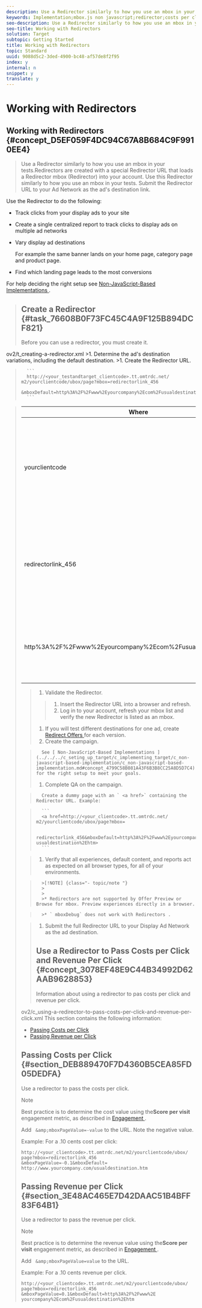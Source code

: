 ```yaml
---
description: Use a Redirector similarly to how you use an mbox in your tests.
keywords: Implementation;mbox.js non javascript;redirector;costs per click;revenue per click
seo-description: Use a Redirector similarly to how you use an mbox in your tests.
seo-title: Working with Redirectors
solution: Target
subtopic: Getting Started
title: Working with Redirectors
topic: Standard
uuid: 9088d5c2-3ded-4900-bc48-af57de8f2f95
index: y
internal: n
snippet: y
translate: y
---
```


# Working with Redirectors

## Working with Redirectors {#concept_D5EF059F4DC94C67A8B684C9F9910EE4}
>Use a Redirector similarly to how you use an mbox in your tests.Redirectors are created with a special Redirector URL that loads a Redirector mbox (Redirector) into your account. Use this Redirector similarly to how you use an mbox in your tests. Submit the Redirector URL to your Ad Network as the ad's destination link. 

Use the Redirector to do the following: 


* Track clicks from your display ads to your site 

* Create a single centralized report to track clicks to display ads on multiple ad networks 

* Vary display ad destinations 

  For example the same banner lands on your home page, category page and product page. 

* Find which landing page leads to the most conversions 



For help deciding the right setup see [ Non-JavaScript-Based Implementations ](../../../c_seting_up_target/c_implementing_target/c_non-javascript-based-implementation/c_non-javascript-based-implementation.md#concept_4799C58B081A43F6B3B8CC25A8D5D7C4). 
>## Create a Redirector {#task_76608B0F73FC45C4A9F125B894DCF821}
>Before you can use a redirector, you must create it. 
<draft-comment>
  ov2/t_creating-a-redirector.xml 
</draft-comment>
>1. Determine the ad's destination variations, including the default destination.
>1. Create the Redirector URL.

>    
>       ```
>       http://<your_testandtarget_clientcode>.tt.omtrdc.net/​m2/yourclientcode/ubox/​page?mbox=redirectorlink_456 
>       &mboxDefault=http%3A%2F%2Fwww%2Eyourcompany%2Ecom%2Fusualdestination%2Ehtm
>       ```




>    <table id="table_DD29523C6FB54061B40AD2B07AE8EDAB"> 
 <thead> 
  <tr> 
   <th colname="col1" class="entry"> Where </th> 
   <th colname="col2" class="entry"> Is </th> 
  </tr> 
 </thead>
 <tbody> 
  <tr> 
   <td colname="col1"> <p>yourclientcode </p> </td> 
   <td colname="col2"> <p>Your company's client code. </p> <p><b>at.js: </b>Your client code is available at the top of the Setup &gt; Implementation &gt; Edit at.js Settings page of the Target interface. </p> <p><b>mbox.js: </b>Your client code is available at the top of the Setup &gt; Implementation &gt; Edit Mbox.js Settings page. </p> <p>Your company's client code is all lower case and has no special characters. </p> </td> 
  </tr> 
  <tr> 
   <td colname="col1"> <p>redirectorlink_456 </p> </td> 
   <td colname="col2"> <p>The name of the Redirector mbox that appears in your account to use in campaigns and tests. </p> <p class="- topic/p ">Redirectors function differently from other mboxes, but appear just as any other mbox in your account. Name the redirector so it is easily distinguished them from the standard type mboxes in your account. </p> <p class="- topic/p ">As best practice, begin the mbox name with <span class="+ topic/ph pr-d/codeph codeph"> 'redirectorlink' </span>. </p> </td> 
  </tr> 
  <tr> 
   <td colname="col1"> <p>http%3A%2F%2Fwww%2Eyourcompany%2Ecom%2Fusualdestination%2Ehtm </p> </td> 
   <td colname="col2"> <p>The default destination. </p> <p class="- topic/p ">This must be URL encoded and must be an absolute reference. </p> <p class="- topic/p ">Tip: <span class="+ topic/ph sw-d/filepath filepath"> http://www.w3schools.com/tags/ref_urlencode.asp </span> quickly encodes your URLs. </p> </td> 
  </tr> 
 </tbody> 
</table>

>1. Validate the Redirector.
>   >1. Insert the Redirector URL into a browser and refresh.
>   >1. Log in to your account, refresh your mbox list and verify the new Redirector is listed as an mbox.
>1. If you will test different destinations for one ad, create [ Redirect Offers ](../../../c_experiences/t_redirect_offer.md#task_9578678D42784F5EB9638F8AC8C911FA) for each version.
>1. Create the campaign.

>       See [ Non-JavaScript-Based Implementations ](../../../c_seting_up_target/c_implementing_target/c_non-javascript-based-implementation/c_non-javascript-based-implementation.md#concept_4799C58B081A43F6B3B8CC25A8D5D7C4) for the right setup to meet your goals. 
>1. Complete QA on the campaign.

>       Create a dummy page with an ` <a href>` containing the Redirector URL. Example: 

>    
>       ```
>       <a href=http://<your_clientcode>.tt.omtrdc.net/​m2/yourclientcode/ubox/​page?mbox= 
>        
>       redirectorlink_456&mboxDefault=http%3A%2F%2Fwww%2Eyourcompany%2Ecom%2F​usualdestination%2Ehtm>
>       ```

>1. Verify that all experiences, default content, and reports act as expected on all browser types, for all of your environments.


>       >[!NOTE] {class="- topic/note "}
>       >
>       >
>       >* Redirectors are not supported by Offer Preview or Browse for mbox. Preview experiences directly in a browser. 

>       >* ` mboxDebug` does not work with Redirectors . 




>1. Submit the full Redirector URL to your Display Ad Network as the ad destination.
>## Use a Redirector to Pass Costs per Click and Revenue Per Click {#concept_3078EF48E9C44B34992D62AAB9628853}
>Information about using a redirector to pas costs per click and revenue per click. 
<draft-comment>
  ov2/c_using-a-redirector-to-pass-costs-per-click-and-revenue-per-click.xml 
</draft-comment>This section contains the following information: 


* [ Passing Costs per Click ](../../../c_seting_up_target/c_implementing_target/c_non-javascript-based-implementation/c_working-with-redirectors.md#section_DEB889470F7D4360B5CEA85FD05DEDFA)
* [ Passing Revenue per Click ](../../../c_seting_up_target/c_implementing_target/c_non-javascript-based-implementation/c_working-with-redirectors.md#section_3E48AC465E7D42DAAC51B4BFF83F64B1)


## Passing Costs per Click {#section_DEB889470F7D4360B5CEA85FD05DEDFA}

Use a redirector to pass the costs per click. 


>[!NOTE]
>
>Best practice is to determine the cost value using the**Score per visit** engagement metric, as described in [ Engagement ](https://marketing.adobe.com/resources/help/en_US/tnt/help/c_Capturing_Engagement.html). 



Add ` &amp;mboxPageValue=-value` to the URL. Note the negative value. 

Example: For a .10 cents cost per click: 


```
http://<your_clientcode>.tt.omtrdc.net/​m2/yourclientcode/ubox/​page?mbox=redirectorlink_456 
&mboxPageValue=-0.1&mboxDefault=​http://www.yourcompany.com/usualdestination.htm
```


## Passing Revenue per Click {#section_3E48AC465E7D42DAAC51B4BFF83F64B1}

Use a redirector to pass the revenue per click. 


>[!NOTE]
>
>Best practice is to determine the revenue value using the**Score per visit** engagement metric, as described in [ Engagement ](https://marketing.adobe.com/resources/help/en_US/tnt/help/c_Capturing_Engagement.html). 



Add ` &amp;mboxPageValue=value` to the URL. 

Example: For a .10 cents revenue per click. 


```
http://<​your_clientcode>​​​​.tt​​.omtrdc​.net/​​m2/​yourclientcode/​ubox/​​​page?mbox=redirectorlink_456 
&mboxPageValue=0.1​&mbox​Default=​​http%3A%2F%2Fwww%2E​yourcompany%2Ecom​%2Fusualdestination%2Ehtm
```

